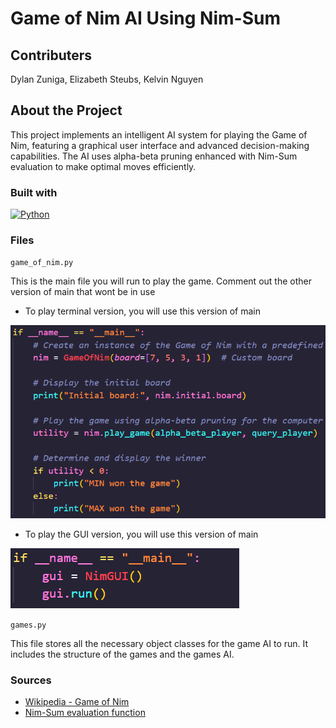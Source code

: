 # Game of Nim AI Using Nim-Sum

## Contributers

Dylan Zuniga, Elizabeth Steubs, Kelvin Nguyen

## About the Project

This project implements an intelligent AI system for playing the Game of Nim, featuring a graphical user interface and advanced decision-making capabilities. The AI uses alpha-beta pruning enhanced with Nim-Sum evaluation to make optimal moves efficiently.

### Built with

[![Python][Python.org]][Python-url]

### Files

`game_of_nim.py` <br/>

This is the main file you will run to play the game. Comment out the other version of main that wont be in use


* To play terminal version, you will use this version of main

![alt text](assets/terminal.png)

* To play the GUI version, you will use this version of main

![alt text](assets/gui.png)

`games.py` <br/>

This file stores all the necessary object classes for the game AI to run. It includes the structure of the games and the games AI.

### Sources

* [Wikipedia - Game of Nim](https://en.wikipedia.org/wiki/Nim)
* [Nim-Sum evaluation function](https://www.geeksforgeeks.org/combinatorial-game-theory-set-2-game-nim/)

[Python.org]: https://img.shields.io/badge/Python-3670A0?style=for-the-badge&logo=python&logoColor=ffdd54
[Python-url]: https://www.python.org/
